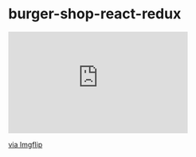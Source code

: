 # burger-shop-react-redux

<div style="width:360px;max-width:100%;"><div style="height:0;padding-bottom:56.67%;position:relative;"><iframe width="360" height="204" style="position:absolute;top:0;left:0;width:100%;height:100%;" frameBorder="0" src="https://imgflip.com/embed/5a3s8z"></iframe></div><p><a href="https://imgflip.com/gif/5a3s8z">via Imgflip</a></p></div>
